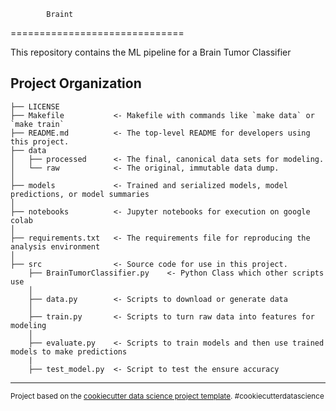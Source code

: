             Braint
==============================

This repository contains the ML pipeline for a Brain Tumor Classifier

Project Organization
------------

    ├── LICENSE
    ├── Makefile           <- Makefile with commands like `make data` or `make train`
    ├── README.md          <- The top-level README for developers using this project.
    ├── data
    │   ├── processed      <- The final, canonical data sets for modeling.
    │   └── raw            <- The original, immutable data dump.
    │
    ├── models             <- Trained and serialized models, model predictions, or model summaries
    │
    ├── notebooks          <- Jupyter notebooks for execution on google colab
    │
    ├── requirements.txt   <- The requirements file for reproducing the analysis environment
    │
    ├── src                <- Source code for use in this project.
        ├── BrainTumorClassifier.py    <- Python Class which other scripts use
        │
        ├── data.py        <- Scripts to download or generate data
        │
        ├── train.py       <- Scripts to turn raw data into features for modeling
        │
        ├── evaluate.py    <- Scripts to train models and then use trained models to make predictions
        |
        ├── test_model.py  <- Script to test the ensure accuracy



--------

<p><small>Project based on the <a target="_blank" href="https://drivendata.github.io/cookiecutter-data-science/">cookiecutter data science project template</a>. #cookiecutterdatascience</small></p>
